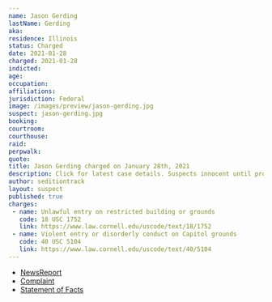 ```yaml
---
name: Jason Gerding
lastName: Gerding
aka:
residence: Illinois
status: Charged
date: 2021-01-28
charged: 2021-01-28
indicted:
age:
occupation:
affiliations:
jurisdiction: Federal
image: /images/preview/jason-gerding.jpg
suspect: jason-gerding.jpg
booking:
courtroom:
courthouse:
raid:
perpwalk:
quote:
title: Jason Gerding charged on January 28th, 2021
description: Click for latest case details. Suspects innocent until proven guilty.
author: seditiontrack
layout: suspect
published: true
charges:
 - name: Unlawful entry on restricted building or grounds
   code: 18 USC 1752
   link: https://www.law.cornell.edu/uscode/text/18/1752
 - name: Violent entry or disorderly conduct on Capitol grounds
   code: 40 USC 5104
   link: https://www.law.cornell.edu/uscode/text/40/5104
---
```

- [NewsReport](https://khqa.com/news/local/justice-department-arrests-quincy-couple-in-connection-to-us-capitol-raid)
- [Complaint](https://www.justice.gov/opa/page/file/1361581/download)
- [Statement of Facts](https://www.justice.gov/opa/page/file/1361581/download)
